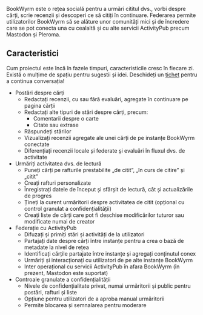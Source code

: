BookWyrm este o rețea socială pentru a urmări cititul dvs., vorbi despre cărți, scrie recenzii și descoperi ce să citiți în continuare. Federarea permite utilizatorilor BookWyrm să se alăture unor comunități mici și de încredere care se pot conecta una cu cealaltă și cu alte servicii ActivityPub precum Mastodon și Pleroma.

## Caracteristici
Cum proiectul este încă în fazele timpuri, caracteristicile cresc în fiecare zi. Există o mulțime de spațiu pentru sugestii și idei. Deschideți un [tichet](https://github.com/bookwyrm-social/bookwyrm/issues) pentru a continua conversația!

- Postări despre cărți
    - Redactați recenzii, cu sau fără evaluări, agregate în continuare pe pagina cărții
    - Redactați alte tipuri de stări despre cărți, precum:
        - Comentarii despre o carte
        - Citate sau extrase
    - Răspundeți stărilor
    - Vizualizați recenzii agregate ale unei cărți de pe instanțe BookWyrm conectate
    - Diferențiați recenzii locale și federate și evaluări în fluxul dvs. de activitate
- Urmăriți activitatea dvs. de lectură
    - Puneți cărți pe rafturile prestabilite „de citit”, „în curs de citire” și „citit”
    - Creați rafturi personalizate
    - Înregistrați datele de început și sfârșit de lectură, cât și actualizările de progres
    - Țineți la curent urmăritorii despre activitatea de citit (opțional cu control granulat a confidențialității)
    - Creați liste de cărți care pot fi deschise modificărilor tuturor sau modificate numai de creator
- Federație cu ActivityPub
    - Difuzați și primiți stări și activități de la utilizatori
    - Partajați date despre cărți între instanțe pentru a crea o bază de metadate la nivel de rețea
    - Identificați cărțile partajate între instanțe și agregați conținutul conex
    - Urmăriți și interacționați cu utilizatori de pe alte instanțe BookWyrm
    - Inter operațional cu servicii ActivityPub în afara BookWyrm (în prezent, Mastodon este suportat)
- Controale granulate a confidențialității
    - Nivele de confidențialitate privat, numai urmăritorii și public pentru postări, rafturi și liste
    - Opțiune pentru utilizatori de a aproba manual urmăritorii
    - Permite blocarea și semnalarea pentru moderare
